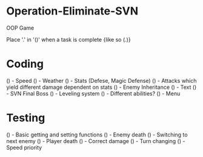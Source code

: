 # Operation-Eliminate-SVN
OOP Game

Place '.' in '()' when a task is complete {like so (.)}

# Coding

() - Speed
() - Weather
() - Stats (Defese, Magic Defense)
() - Attacks which yield different damage dependent on stats
() - Enemy Inheritance
() - Text
() - SVN Final Boss
() - Leveling system
() - Different abilities?
() - Menu

# Testing

() - Basic getting and setting functions
() - Enemy death
() - Switching to next enemy
() - Player death
() - Correct damage
() - Turn changing
() - Speed priority
